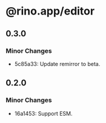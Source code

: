 # @rino.app/editor

## 0.3.0

### Minor Changes

-   5c85a33: Update remirror to beta.

## 0.2.0

### Minor Changes

-   16a1453: Support ESM.
